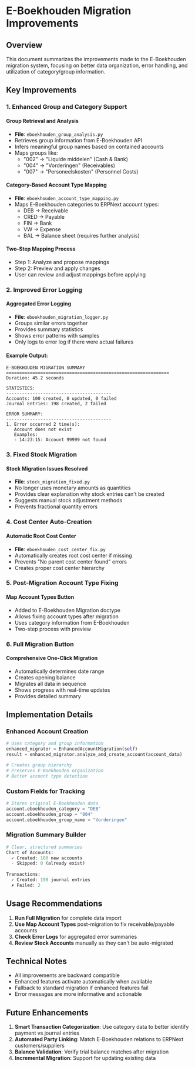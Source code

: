 # E-Boekhouden Migration Improvements

## Overview
This document summarizes the improvements made to the E-Boekhouden migration system, focusing on better data organization, error handling, and utilization of category/group information.

## Key Improvements

### 1. Enhanced Group and Category Support

#### Group Retrieval and Analysis
- **File**: `eboekhouden_group_analysis.py`
- Retrieves group information from E-Boekhouden API
- Infers meaningful group names based on contained accounts
- Maps groups like:
  - "002" → "Liquide middelen" (Cash & Bank)
  - "004" → "Vorderingen" (Receivables)
  - "007" → "Personeelskosten" (Personnel Costs)

#### Category-Based Account Type Mapping
- **File**: `eboekhouden_account_type_mapping.py`
- Maps E-Boekhouden categories to ERPNext account types:
  - DEB → Receivable
  - CRED → Payable
  - FIN → Bank
  - VW → Expense
  - BAL → Balance sheet (requires further analysis)

#### Two-Step Mapping Process
- Step 1: Analyze and propose mappings
- Step 2: Preview and apply changes
- User can review and adjust mappings before applying

### 2. Improved Error Logging

#### Aggregated Error Logging
- **File**: `eboekhouden_migration_logger.py`
- Groups similar errors together
- Provides summary statistics
- Shows error patterns with samples
- Only logs to error log if there were actual failures

#### Example Output:
```
E-BOEKHOUDEN MIGRATION SUMMARY
==============================================================
Duration: 45.2 seconds

STATISTICS:
----------------------------------------
Accounts: 100 created, 0 updated, 0 failed
Journal Entries: 198 created, 2 failed

ERROR SUMMARY:
----------------------------------------
1. Error occurred 2 time(s):
   Account does not exist
   Examples:
   - 14:23:15: Account 99999 not found
```

### 3. Fixed Stock Migration

#### Stock Migration Issues Resolved
- **File**: `stock_migration_fixed.py`
- No longer uses monetary amounts as quantities
- Provides clear explanation why stock entries can't be created
- Suggests manual stock adjustment methods
- Prevents fractional quantity errors

### 4. Cost Center Auto-Creation

#### Automatic Root Cost Center
- **File**: `eboekhouden_cost_center_fix.py`
- Automatically creates root cost center if missing
- Prevents "No parent cost center found" errors
- Creates proper cost center hierarchy

### 5. Post-Migration Account Type Fixing

#### Map Account Types Button
- Added to E-Boekhouden Migration doctype
- Allows fixing account types after migration
- Uses category information from E-Boekhouden
- Two-step process with preview

### 6. Full Migration Button

#### Comprehensive One-Click Migration
- Automatically determines date range
- Creates opening balance
- Migrates all data in sequence
- Shows progress with real-time updates
- Provides detailed summary

## Implementation Details

### Enhanced Account Creation
```python
# Uses category and group information
enhanced_migrator = EnhancedAccountMigration(self)
result = enhanced_migrator.analyze_and_create_account(account_data)

# Creates group hierarchy
# Preserves E-Boekhouden organization
# Better account type detection
```

### Custom Fields for Tracking
```python
# Stores original E-Boekhouden data
account.eboekhouden_category = "DEB"
account.eboekhouden_group = "004"
account.eboekhouden_group_name = "Vorderingen"
```

### Migration Summary Builder
```python
# Clear, structured summaries
Chart of Accounts:
  ✓ Created: 100 new accounts
  - Skipped: 0 (already exist)
  
Transactions:
  ✓ Created: 198 journal entries
  ✗ Failed: 2
```

## Usage Recommendations

1. **Run Full Migration** for complete data import
2. **Use Map Account Types** post-migration to fix receivable/payable accounts
3. **Check Error Logs** for aggregated error summaries
4. **Review Stock Accounts** manually as they can't be auto-migrated

## Technical Notes

- All improvements are backward compatible
- Enhanced features activate automatically when available
- Fallback to standard migration if enhanced features fail
- Error messages are more informative and actionable

## Future Enhancements

1. **Smart Transaction Categorization**: Use category data to better identify payment vs journal entries
2. **Automated Party Linking**: Match E-Boekhouden relations to ERPNext customers/suppliers
3. **Balance Validation**: Verify trial balance matches after migration
4. **Incremental Migration**: Support for updating existing data